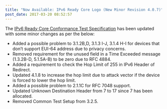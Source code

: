 ```yaml
---
title: "Now Available: IPv6 Ready Core Logo (New Minor Revision 4.0.7)"
post_date: 2017-03-20 08:52:57
---
```

The [IPv6 Ready Core Conformance Test Specification](../resources/ipv6-core-protocols.html) has been updated with some minor changes as per the below:  


*   Added a possible problem to 3.1.2B,D, 3.1.3 I-J, 3.1.4 H-I for devices that don’t support EUI-64 address due to privacy concerns.
*   Removed requirement for the unused field in a Time Exceeded message (1.3.2B-D, 5.1.5A-B) to be zero due to RFC 4884.
*   Added a requirement to check the Hop Limit of 255 in IPv6 Header of Redirect.
*   Updated 4.1.8 to increase the hop limit due to attack vector if the device is forced to lower the hop limit.
*   Added a possible problem to 2.1.1C for RFC 7048 support.
*   Updated Unknown Destination Header from 7 to 17 since 7 has been allocated.
*   Removed Common Test Setup from 3.2.5.
